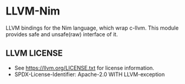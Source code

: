 # LLVM-Nim
LLVM bindings for the Nim language, which wrap c-llvm.
This module provides safe and unsafe(raw) interface of it.


## LLVM LICENSE
* See https://llvm.org/LICENSE.txt for license information.
* SPDX-License-Identifier: Apache-2.0 WITH LLVM-exception